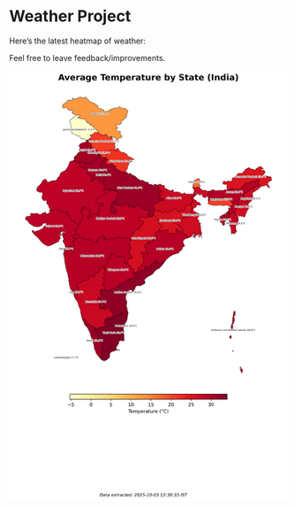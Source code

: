 # Weather Project

Here’s the latest heatmap of weather:

Feel free to leave feedback/improvements.

![India Heatmap](docs/assets/india_heatmap.png?v=DF7493)
